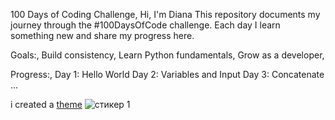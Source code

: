 100 Days of Coding Challenge,
Hi, I'm Diana 
This repository documents my journey through the #100DaysOfCode challenge.
Each day I learn something new and share my progress here.

Goals:,
Build consistency,
Learn Python fundamentals,
Grow as a developer,

Progress:,
 Day 1: Hello World
 Day 2: Variables and Input
 Day 3: Concatenate
...

i created a [theme](https://replit.com/theme/@pipellala/eva-project)
![стикер 1](https://user-images.githubusercontent.com/74038190/216654116-d0e8d227-7977-4edc-8d36-63461bda9503.gif)
